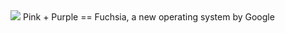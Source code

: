 <img src="https://miro.medium.com/max/2560/1*miugTku7XF_5fU9BaFVsow.png">
Pink + Purple == Fuchsia, a new operating system by Google
<br/><br/>

